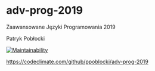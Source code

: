 # adv-prog-2019
Zaawansowane Języki Programowania 2019

Patryk Pobłocki

[![Maintainability](https://api.codeclimate.com/v1/badges/bf3b94f6d57f8d0e711e/maintainability)](https://codeclimate.com/github/ppoblocki/adv-prog-2019/maintainability)

https://codeclimate.com/github/ppoblocki/adv-prog-2019

